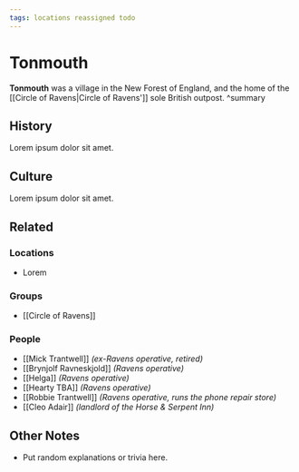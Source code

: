 ```yaml
---
tags: locations reassigned todo
---
```

# Tonmouth
**Tonmouth** was a village in the New Forest of England, and the home of the [[Circle of Ravens|Circle of Ravens']] sole British outpost.
^summary

## History
Lorem ipsum dolor sit amet.

## Culture
Lorem ipsum dolor sit amet.

## Related
### Locations
- Lorem

### Groups
- [[Circle of Ravens]]

### People
- [[Mick Trantwell]] *(ex-Ravens operative, retired)*
- [[Brynjolf Ravneskjold]] *(Ravens operative)*
- [[Helga]] *(Ravens operative)*
- [[Hearty TBA]] *(Ravens operative)*
- [[Robbie Trantwell]] *(Ravens operative, runs the phone repair store)*
- [[Cleo Adair]] *(landlord of the Horse & Serpent Inn)*

## Other Notes
- Put random explanations or trivia here.
